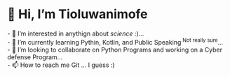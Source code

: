 <H1> 👋 Hi, I’m <str>Tioluwanimofe</str> <br /> </H1>
- 👀 I’m interested in anythign about <i>science </i><str>:)</str>... <br />
- 🌱 I’m currently learning Pythin, Kotlin, and Public Speaking<sup> Not really sure</sup>... <br />
- 💞️ I’m looking to collaborate on Python Programs and working on a Cyber defense Program... <br />
- 📫 How to reach me Git ... I guess :) <br />

<!---
tioluwanimofe/tioluwanimofe is a ✨ special ✨ repository because its `README.md` (this file) appears on your GitHub profile.
You can click the Preview link to take a look at your changes.
--->

